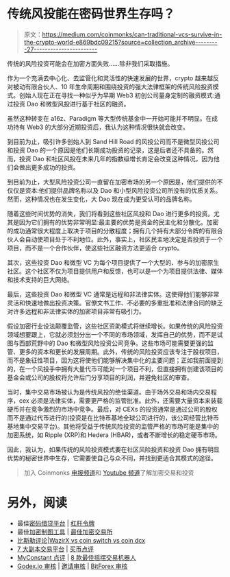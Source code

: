 # 传统风投能在密码世界生存吗？

> 原文：<https://medium.com/coinmonks/can-traditional-vcs-survive-in-the-crypto-world-e869bdc09215?source=collection_archive---------27----------------------->

传统的风险投资可能会在加密方面失败……除非我们采取措施。

作为一个充满去中心化、去监管化和灵活性的快速发展的世界，crypto 越来越反对被动有限合伙人、10 年生命周期和围绕投资的强大法律框架的传统风险投资模式。创始人现在正在寻找一种似乎为早期 Web3 初创公司量身定制的融资模式:通过投资 Dao 和微型风投进行基于社区的融资。

虽然这种转变在 a16z、Paradigm 等大型传统基金中一开始可能并不明显。在成功持有 Web3 的大部分近期投资后，我认为这种情况很快就会改变。

到目前为止，吸引许多创始人到 Sand Hill Road 的风投公司而不是微型风投公司和投资 Dao 的一个原因是他们长期成功投资的记录，这是后者还不具备的。然而，投资 Dao 和社区风投在未来几年的指数级增长肯定会改变这种情况，因为他们会做出更多成功的投资。

到目前为止，大型风险投资公司一直留在加密市场的另一个原因是，他们提供的不仅仅是资本:他们提供品牌名称以及 Dao 和小型风险投资公司所没有的优质关系。然而，这种情况也在发生变化，大 Dao 现在成为更受认可的品牌名称。

随着这些时间优势的消失，我们将看到这些社区风投和 Dao 进行更多的投资。尤其是因为它们拥有的优势非常明显:最主要的优势是资金的民主化和分散化。加密的成功通常很大程度上取决于项目的分散程度；拥有几个持有大部分令牌的有限合伙人会自动使项目处于不利地位。此外，事实上，社区民主地决定是否投资于一个项目，而不是一个合作伙伴，使这些社区融资方法更适合 crypto。

其次，这些投资 Dao 和微型 VC 为每个项目提供了一个大型的、参与的加密原生社区。这个社区不仅为项目提供用户和反馈，也可以是一个为项目提供法律、媒体和技术支持的巨大网络。

最后，这些投资 Dao 和微型 VC 通常是远程和非法律实体。这使得他们能够非常灵活和快速地做出投资决策。官僚文书工作、不必要的多重批准和法律合同的缺乏对许多远程和非法律实体的加密项目非常有吸引力。

假设加密行业设法颠覆监管，这些社区资助模式将继续增长。如果传统的风险投资领域想要跟上，它就必须划分出一个不同的市场领域，发挥自己的优势，而不是试图与西部荒野中的 Dao 和微型风险投资公司竞争。这些市场可能需要更强的监管、更多的资本和更长的发展周期。此外，传统的风险投资应该专注于股权项目，而不是象征性项目，因为这将使他们能够解决集中化的主要问题；正如我前面提到的，在一个风投手中拥有大量代币可能对一个项目不利，但直接拥有创建该项目的基金会或公司的股权将允许后门分享项目的利润，并避免社区的审查。

当时，集中交易市场被认为是传统风投的绝佳渠道。由于场外交易和场内交易程序，cex 必须是法律实体，需要更严格的监管批准。此外，还需要大量资本来装载硬币并在竞争激烈的市场中竞争。最后，对 CEXs 的投资通常是通过公司的股权而不是通过代币进行的(投资是在比特币基地全球公司进行的，该公司经营比特币基地集中交易平台)。其他将受益于传统风险投资的监管严格的市场可能是集中的加密系统，如 Ripple (XRP)和 Hedera (HBAR)，或者不断增长的稳定硬币市场。

因此，我认为，如果传统的风险投资模式要在社区风险投资和投资 Dao 拥有明显优势的秘密世界中生存，它需要使自己与众不同，并找到更适合其模式的途径。

> 加入 Coinmonks [电报频道](https://t.me/coincodecap)和 [Youtube 频道](https://www.youtube.com/c/coinmonks/videos)了解加密交易和投资

# 另外，阅读

*   最佳[密码借贷平台](/coinmonks/top-5-crypto-lending-platforms-in-2020-that-you-need-to-know-a1b675cec3fa) | [杠杆令牌](/coinmonks/leveraged-token-3f5257808b22)
*   最佳[加密制图工具](/coinmonks/what-are-the-best-charting-platforms-for-cryptocurrency-trading-85aade584d80) | [最佳加密交易所](/coinmonks/crypto-exchange-dd2f9d6f3769)
*   [比斯勒评论](https://coincodecap.com/bitsler-review)|[WazirX vs coin switch vs coin dcx](https://coincodecap.com/wazirx-vs-coinswitch-vs-coindcx)
*   [7 大副本交易平台](https://coincodecap.com/copy-trading-platforms) | [买币点评](https://coincodecap.com/buycoins-review)
*   [MyConstant 点评](https://coincodecap.com/myconstant-review) | [8 款最佳摇摆交易机器人](https://coincodecap.com/best-swing-trading-bots)
*   [Godex.io 审核](/coinmonks/godex-io-review-7366086519fb) | [邀请审核](/coinmonks/invity-review-70f3030c0502) | [BitForex 审核](https://coincodecap.com/bitforex-review)